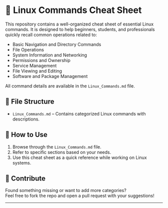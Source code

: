 # 🐧 Linux Commands Cheat Sheet

This repository contains a well-organized cheat sheet of essential Linux commands. It is designed to help beginners, students, and professionals quickly recall common operations related to:

- Basic Navigation and Directory Commands
- File Operations
- System Information and Networking
- Permissions and Ownership
- Service Management
- File Viewing and Editing
- Software and Package Management

All command details are available in the `Linux_Commands.md` file.

## 📂 File Structure

- `Linux_Commands.md` – Contains categorized Linux commands with descriptions.

## 🚀 How to Use

1. Browse through the `Linux_Commands.md` file.
2. Refer to specific sections based on your needs.
3. Use this cheat sheet as a quick reference while working on Linux systems.

## 🤝 Contribute

Found something missing or want to add more categories?  
Feel free to fork the repo and open a pull request with your suggestions!


---
